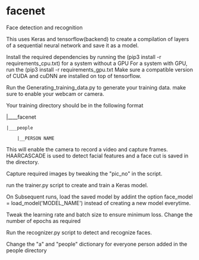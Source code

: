# facenet
Face detection and recognition

This uses Keras and tensorflow(backend) to create a compilation of layers of a sequential neural network and save it as a model.

Install the required dependencies by running the (pip3 install -r requirements_cpu.txt) for a system without a GPU
For a system with GPU, run the (pip3 install -r requirements_gpu.txt
Make sure a compatible version of CUDA and cuDNN are installed on top of tensorflow.

Run the Generating_training_data.py to generate your training data. make sure to enable your webcam or camera.

Your training directory should be in the following format

|____facenet

    |___people
    
        |__PERSON NAME
  

This will enable the camera to record a video and capture frames. HAARCASCADE is used to detect facial features and a face cut is 
saved in the directory.

Capture required images by tweaking the "pic_no" in the script.

run the trainer.py script to create and train a Keras model. 

On Subsequent runs, load the saved model by addint the option face_model = load_model('MODEL_NAME') 
instead of creating a new model everytime.

Tweak the learning rate and batch size to ensure minimum loss. Change the number of epochs as required

Run the recognizer.py script to detect and recognize faces.

Change the "a" and "people" dictionary for everyone person added in the people directory
